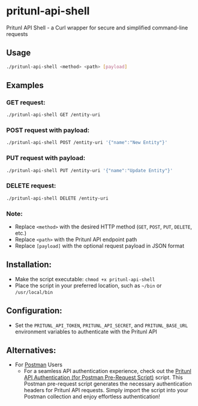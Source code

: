 # pritunl-api-shell
Pritunl API Shell - a Curl wrapper for secure and simplified command-line requests

## Usage
```bash
./pritunl-api-shell <method> <path> [payload]
```

## Examples
### GET request:
```bash
./pritunl-api-shell GET /entity-uri
```

### POST request with payload:
```bash
./pritunl-api-shell POST /entity-uri '{"name":"New Entity"}'
```

### PUT request with payload:
```bash
./pritunl-api-shell PUT /entity-uri '{"name":"Update Entity"}'
```

### DELETE request:
```bash
./pritunl-api-shell DELETE /entity-uri
```

### Note:
* Replace `<method>` with the desired HTTP method (`GET`, `POST`, `PUT`, `DELETE`, etc.)
* Replace `<path>` with the Pritunl API endpoint path
* Replace `[payload]` with the optional request payload in JSON format

## Installation:
* Make the script executable: `chmod +x pritunl-api-shell`
* Place the script in your preferred location, such as `~/bin` or `/usr/local/bin`

## Configuration:
* Set the `PRITUNL_API_TOKEN`, `PRITUNL_API_SECRET`, and `PRITUNL_BASE_URL` environment variables to authenticate with the Pritunl API

## Alternatives:

* For [Postman](https://www.postman.com/) Users
  + For a seamless API authentication experience, check out the [Pritunl API Authentication (for Postman Pre-Request Script)](https://gist.github.com/nathanielvarona/01f2115444020d328c03da8984e216a5#file-pritunl-api-auth-postman-pre-request-js) script. This Postman pre-request script generates the necessary authentication headers for Pritunl API requests. Simply import the script into your Postman collection and enjoy effortless authentication!

